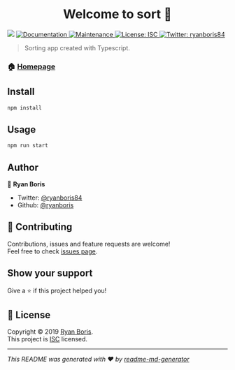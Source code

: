 <h1 align="center">Welcome to sort 👋</h1>
<p>
  <img src="https://img.shields.io/badge/version-1.0.0-blue.svg?cacheSeconds=2592000" />
  <a href="https://github.com/ryanboris/sort#readme">
    <img alt="Documentation" src="https://img.shields.io/badge/documentation-yes-brightgreen.svg" target="_blank" />
  </a>
  <a href="https://github.com/ryanboris/sort/graphs/commit-activity">
    <img alt="Maintenance" src="https://img.shields.io/badge/Maintained%3F-yes-green.svg" target="_blank" />
  </a>
  <a href="https://github.com/ryanboris/sort/blob/master/LICENSE">
    <img alt="License: ISC" src="https://img.shields.io/badge/License-ISC-yellow.svg" target="_blank" />
  </a>
  <a href="https://twitter.com/ryanboris84">
    <img alt="Twitter: ryanboris84" src="https://img.shields.io/twitter/follow/neodynia.svg?style=social" target="_blank" />
  </a>
</p>

> Sorting app created with Typescript.

### 🏠 [Homepage](https://github.com/ryanboris/sort#readme)

## Install

```sh
npm install
```

## Usage

```sh
npm run start
```

## Author

👤 **Ryan Boris**

- Twitter: [@ryanboris84](https://twitter.com/ryanboris84)
- Github: [@ryanboris](https://github.com/ryanboris)

## 🤝 Contributing

Contributions, issues and feature requests are welcome!<br />Feel free to check [issues page](https://github.com/ryanboris/sort/issues).

## Show your support

Give a ⭐️ if this project helped you!

## 📝 License

Copyright © 2019 [Ryan Boris](https://github.com/ryanboris).<br />
This project is [ISC](https://github.com/ryanboris/sort/blob/master/LICENSE) licensed.

---

_This README was generated with ❤️ by [readme-md-generator](https://github.com/kefranabg/readme-md-generator)_
